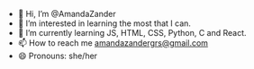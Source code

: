 - 👋 Hi, I’m @AmandaZander
- 👀 I’m interested in learning the most that I can.
- 🌱 I’m currently learning JS, HTML, CSS, Python, C and React.
- 📫 How to reach me amandazandergrs@gmail.com
- 😄 Pronouns: she/her

<!---
AmandaZander/AmandaZander is a ✨ special ✨ repository because its `README.md` (this file) appears on your GitHub profile.
You can click the Preview link to take a look at your changes.
--->
